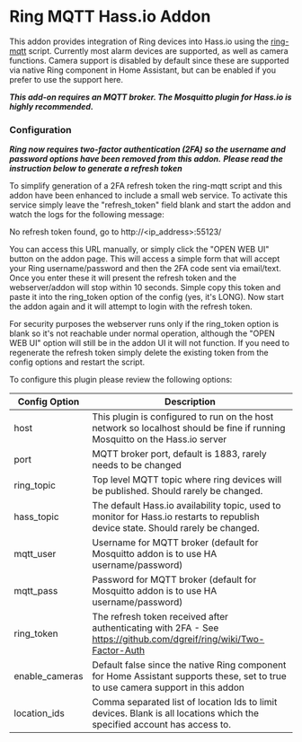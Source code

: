 # Ring MQTT Hass.io Addon
This addon provides integration of Ring devices into Hass.io using the [ring-mqtt](https://github.com/tsightler/ring-mqtt) script.  Currently most alarm devices are supported, as well as camera functions.  Camera support is disabled by default since these are supported via native Ring component in Home Assistant, but can be enabled if you prefer to use the support here.

***This add-on requires an MQTT broker.  The Mosquitto plugin for Hass.io is highly recommended.***

### Configuration
***Ring now requires two-factor authentication (2FA) so the username and password options have been removed from this addon.***
***Please read the instruction below to generate a refresh token***

To simplify generation of a 2FA refresh token the ring-mqtt script and this addon have been enhanced to include a small web service.  To activate this service simply leave the "refresh_token" field blank and start the addon and watch the logs for the following message:

No refresh token found, go to http://<ip_address>:55123/

You can access this URL manually, or simply click the "OPEN WEB UI" button on the addon page.  This will access a simple form that will accept your Ring username/password and then the 2FA code sent via email/text.  Once you enter these it will present the refresh token and the webserver/addon will stop within 10 seconds.  Simple copy this token and paste it into the ring_token option of the config (yes, it's LONG).  Now start the addon again and it will attempt to login with the refresh token.

For security purposes the webserver runs only if the ring_token option is blank so it's not reachable under normal operation, although the "OPEN WEB UI" option will still be in the addon UI it will not function.  If you need to regenerate the refresh token simply delete the existing token from the config options and restart the script.

To configure this plugin please review the following options:

| Config Option | Description |
| --- | --- |
| host | This plugin is configured to run on the host network so localhost should be fine if running Mosquitto on the Hass.io server |
| port | MQTT broker port, default is 1883, rarely needs to be changed |
| ring_topic | Top level MQTT topic where ring devices will be published.  Should rarely be changed.  |
| hass_topic | The default Hass.io availability topic, used to monitor for Hass.io restarts to republish device state.  Should rarely be changed. |
| mqtt_user | Username for MQTT broker (default for Mosquitto addon is to use HA username/password) |
| mqtt_pass | Password for MQTT broker (default for Mosquitto addon is to use HA username/password) |
| ring_token | The refresh token received after authenticating with 2FA - See https://github.com/dgreif/ring/wiki/Two-Factor-Auth |
| enable_cameras | Default false since the native Ring component for Home Assistant supports these, set to true to use camera support in this addon |
| location_ids | Comma separated list of location Ids to limit devices.  Blank is all locations which the specified account has access to. |

